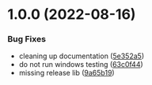 # 1.0.0 (2022-08-16)


### Bug Fixes

* cleaning up documentation ([5e352a5](https://github.com/justinm/actions-ansi-to-html/commit/5e352a5fe467cafbce57330f31439b523a6a7afa))
* do not run windows testing ([63c0f44](https://github.com/justinm/actions-ansi-to-html/commit/63c0f441a6d3998b529a9ad38dfba3d416e62210))
* missing release lib ([9a65b19](https://github.com/justinm/actions-ansi-to-html/commit/9a65b19ef6e8ba512778399b16a20166ef626c08))
